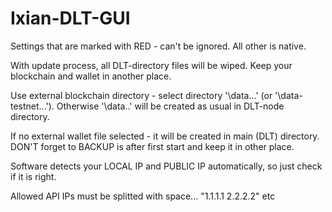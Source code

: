 # Ixian-DLT-GUI

Settings that are marked with RED - can't be ignored. All other is native. 

With update process, all DLT-directory files will be wiped. Keep your blockchain and wallet in another place.

Use external blockchain directory  - select directory '\data\...' (or '\data-testnet\...'). Otherwise '\data\..' will be created as usual in DLT-node directory.

If no external wallet file selected - it will be created in main (DLT) directory. DON'T forget to BACKUP is after first start and keep it in other place.

Software detects your LOCAL IP and PUBLIC IP automatically, so just check if it is right. 

Allowed API IPs must be splitted with space... "1.1.1.1 2.2.2.2" etc
